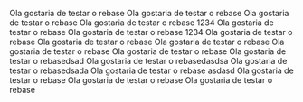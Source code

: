 Ola gostaria de testar o rebase
Ola gostaria de testar o rebase
Ola gostaria de testar o rebase
Ola gostaria de testar o rebase 1234
Ola gostaria de testar o rebase
Ola gostaria de testar o rebase 1234
Ola gostaria de testar o rebase
Ola gostaria de testar o rebase
Ola gostaria de testar o rebase
Ola gostaria de testar o rebase
Ola gostaria de testar o rebase
Ola gostaria de testar o rebasedsad
Ola gostaria de testar o rebasedasdsa
Ola gostaria de testar o rebasedsada
Ola gostaria de testar o rebase asdasd
Ola gostaria de testar o rebase
Ola gostaria de testar o rebase
Ola gostaria de testar o rebase